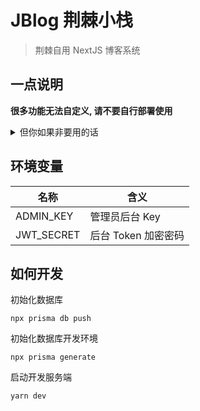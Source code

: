 # JBlog 荆棘小栈

> 荆棘自用 NextJS 博客系统

## 一点说明

**很多功能无法自定义, 请不要自行部署使用**

<details>
  <summary>但你如果非要用的话</summary>
  <del>那也不行</del>
</details>

## 环境变量

| 名称       | 含义                |
| ---------- | ------------------- |
| ADMIN_KEY  | 管理员后台 Key      |
| JWT_SECRET | 后台 Token 加密密码 |

## 如何开发

初始化数据库

```
npx prisma db push
```

初始化数据库开发环境

```
npx prisma generate
```

启动开发服务端

```
yarn dev
```
